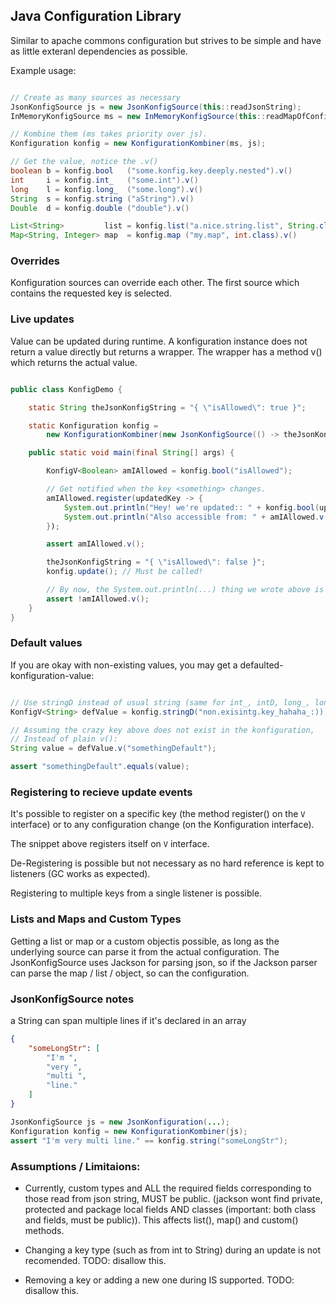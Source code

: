 
## Java Configuration Library

Similar to apache commons configuration but strives to be simple and have as
little exteranl dependencies as possible.

Example usage:

```java

// Create as many sources as necessary
JsonKonfigSource js = new JsonKonfigSource(this::readJsonString);
InMemoryKonfigSource ms = new InMemoryKonfigSource(this::readMapOfConfigs);

// Kombine them (ms takes priority over js).
Konfiguration konfig = new KonfigurationKombiner(ms, js);

// Get the value, notice the .v()
boolean b = konfig.bool   ("some.konfig.key.deeply.nested").v()
int     i = konfig.int_   ("some.int").v()
long    l = konfig.long_  ("some.long").v()
String  s = konfig.string ("aString").v()
Double  d = konfig.double ("double").v()

List<String>         list = konfig.list("a.nice.string.list", String.class).v()
Map<String, Integer> map  = konfig.map ("my.map", int.class).v()

```

### Overrides

Konfiguration sources can override each other. The first source which contains
the requested key is selected.


### Live updates

Value can be updated during runtime. A konfiguration instance does not return 
a value directly but returns a wrapper. The wrapper has a method v() which 
returns the actual value.  

```java

public class KonfigDemo {

    static String theJsonKonfigString = "{ \"isAllowed\": true }"; 

    static Konfiguration konfig = 
        new KonfigurationKombiner(new JsonKonfigSource(() -> theJsonKonfigString));;

    public static void main(final String[] args) {

        KonfigV<Boolean> amIAllowed = konfig.bool("isAllowed");

        // Get notified when the key <something> changes.
        amIAllowed.register(updatedKey -> {
            System.out.println("Hey! we're updated:: " + konfig.bool(updatedKey)));        
            System.out.println("Also accessible from: " + amIAllowed.v());        
        });

        assert amIAllowed.v();

        theJsonKonfigString = "{ \"isAllowed\": false }";
        konfig.update(); // Must be called!

        // By now, the System.out.println(...) thing we wrote above is also called.
        assert !amIAllowed.v();
    }
}

```

### Default values

If you are okay with non-existing values, you may get a defaulted-konfiguration-value:

```java

// Use stringD instead of usual string (same for int_, intD, long_, longD, ...)
KonfigV<String> defValue = konfig.stringD("non.exisintg.key_hahaha_:)))_boo");

// Assuming the crazy key above does not exist in the konfiguration,
// Instead of plain v():
String value = defValue.v("somethingDefault");

assert "somethingDefault".equals(value);

```

### Registering to recieve update events

It's possible to register on a specific key (the method register() on the `V`
interface) or to any configuration change (on the Konfiguration interface).

The snippet above registers itself on `V` interface.

De-Registering is possible but not necessary as no hard reference is kept to
listeners (GC works as expected).

Registering to multiple keys from a single listener is possible.


### Lists and Maps and Custom Types

Getting a list or map  or a custom objectis possible, as long as the 
underlying source can parse it from the actual configuration. The 
JsonKonfigSource uses Jackson for parsing json, so if the Jackson parser can 
parse the map / list / object, so can the configuration.

### JsonKonfigSource notes

a String can span multiple lines if it's declared in an array

```json
{
    "someLongStr": [
        "I'm ",
        "very ",
        "multi ",
        "line."
    ]
}
```

```java
JsonKonfigSource js = new JsonKonfiguration(...); 
Konfiguration konfig = new KonfigurationKombiner(js);
assert "I'm very multi line." == konfig.string("someLongStr");
```


### Assumptions / Limitaions:
 
 - Currently, custom types and ALL the required fields corresponding to those 
   read from json string, MUST be public. (jackson wont find private, protected
   and package local fields AND classes (important: both class and fields, must
   be public)). This affects list(), map() and custom() methods.

 - Changing a key type (such as from int to String) during an update is not recomended.
   TODO: disallow this.

 - Removing a key or adding a new one during IS supported.
   TODO: disallow this.

